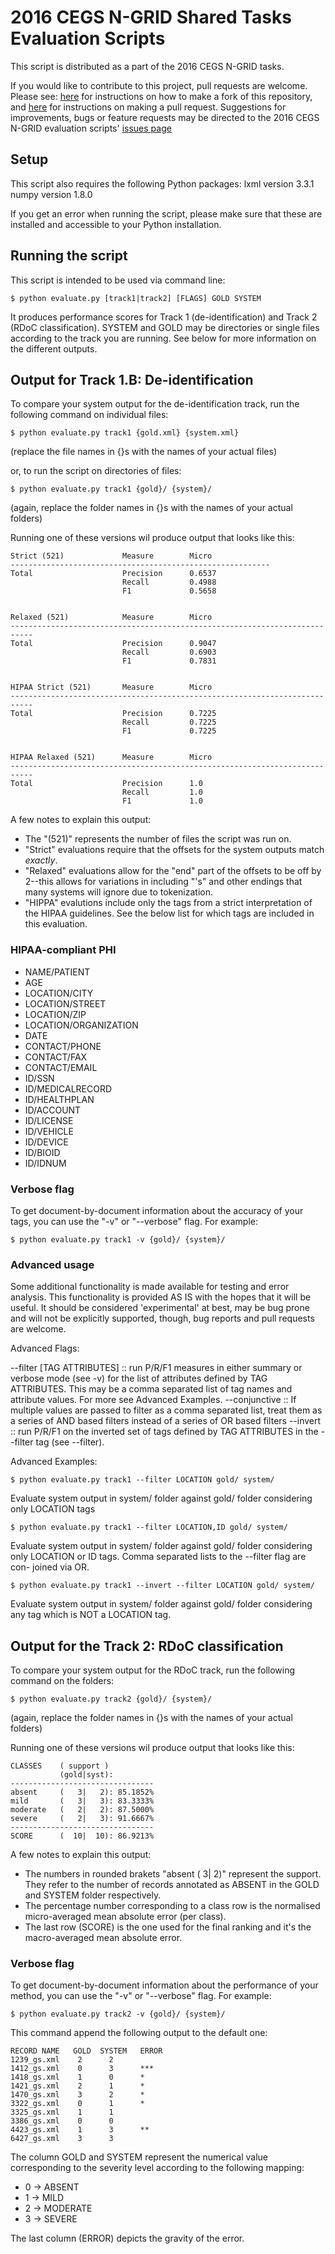 # 2016 CEGS N-GRID Shared Tasks Evaluation Scripts

This script is distributed as a part of the 2016 CEGS N-GRID tasks. 

If you would like to contribute to this project, pull requests are welcome.
Please see: [here](https://help.github.com/articles/fork-a-repo) for instructions
on how to make a fork of this repository, and
[here](https://help.github.com/articles/using-pull-requests) for instructions
on making a pull request. Suggestions for improvements, bugs or feature
requests may be directed to the 2016 CEGS N-GRID evaluation scripts' [issues
page](https://github.com/filannim/2016_CEGS_N-GRID_evaluation_scripts/issues)






## Setup

This script also requires the following Python packages:
lxml version 3.3.1
numpy version 1.8.0

If you get an error when running the script, please make sure that these
are installed and accessible to your Python installation.






## Running the script

This script is intended to be used via command line:
```shell
$ python evaluate.py [track1|track2] [FLAGS] GOLD SYSTEM
```

It produces performance scores for Track 1 (de-identification) and Track 2 (RDoC classification).
SYSTEM and GOLD may be directories or single files according to the track you are running.
See below for more information on the different outputs.






## Output for Track 1.B: De-identification

To compare your system output for the de-identification track, run the following 
command on individual files:
```shell
$ python evaluate.py track1 {gold.xml} {system.xml}
```
(replace the file names in {}s with the names of your actual files)

or, to run the script on directories of files:
```shell
$ python evaluate.py track1 {gold}/ {system}/
```
(again, replace the folder names in {}s with the names of your actual folders)

Running one of these versions wil produce output that looks like this:

```
Strict (521)             Measure        Micro
----------------------------------------------------------
Total                    Precision      0.6537
                         Recall         0.4988
                         F1             0.5658


Relaxed (521)            Measure        Micro
---------------------------------------------------------------------------
Total                    Precision      0.9047
                         Recall         0.6903
                         F1             0.7831


HIPAA Strict (521)       Measure        Micro
---------------------------------------------------------------------------
Total                    Precision      0.7225
                         Recall         0.7225
                         F1             0.7225


HIPAA Relaxed (521)      Measure        Micro
---------------------------------------------------------------------------
Total                    Precision      1.0
                         Recall         1.0
                         F1             1.0
```

A few notes to explain this output:
- The "(521)" represents the number of files the script was run on.
- "Strict" evaluations require that the offsets for the system outputs match *exactly*.
- "Relaxed" evaluations allow for the "end" part of the offsets to be off by
2--this allows for variations in including "'s" and other endings that many
systems will ignore due to tokenization.
- "HIPPA" evalutions include only the tags from a strict interpretation of the
HIPAA guidelines. See the below list for which tags are included in this
evaluation.



### HIPAA-compliant PHI

- NAME/PATIENT
- AGE
- LOCATION/CITY
- LOCATION/STREET
- LOCATION/ZIP
- LOCATION/ORGANIZATION
- DATE
- CONTACT/PHONE
- CONTACT/FAX
- CONTACT/EMAIL
- ID/SSN
- ID/MEDICALRECORD
- ID/HEALTHPLAN
- ID/ACCOUNT
- ID/LICENSE
- ID/VEHICLE
- ID/DEVICE
- ID/BIOID
- ID/IDNUM 


### Verbose flag

To get document-by-document information about the accuracy of your tags, you
can use the "-v" or "--verbose" flag. For example:
```shell
$ python evaluate.py track1 -v {gold}/ {system}/
```

### Advanced usage

Some additional functionality is made available for testing and error 
analysis. This functionality is provided AS IS with the hopes that it will
be useful. It should be considered 'experimental' at best, may be bug prone
and will not be explicitly supported, though, bug reports and pull requests
are welcome.

Advanced Flags:

--filter [TAG ATTRIBUTES] :: run P/R/F1 measures in either summary or verbose
                             mode (see -v) for the list of attributes defined
                             by TAG ATTRIBUTES. This may be a comma separated
                             list of tag names and attribute values. For more
                             see Advanced Examples.
--conjunctive :: If multiple values are passed to filter as a comma separated
                 list, treat them as a series of AND based filters instead of
                 a series of OR based filters
--invert :: run P/R/F1 on the inverted set of tags defined by TAG ATTRIBUTES
            in the --filter tag (see --filter).

Advanced Examples:

```shell
$ python evaluate.py track1 --filter LOCATION gold/ system/
```
Evaluate system output in system/ folder against gold/ folder considering
only LOCATION tags

```shell
$ python evaluate.py track1 --filter LOCATION,ID gold/ system/
```
Evaluate system output in system/ folder against gold/ folder considering
only LOCATION or ID tags. Comma separated lists to the --filter flag are con-
joined via OR.

```shell
$ python evaluate.py track1 --invert --filter LOCATION gold/ system/
```
Evaluate system output in system/ folder against gold/ folder considering
any tag which is NOT a LOCATION tag.






## Output for the Track 2: RDoC classification

To compare your system output for the RDoC track, run the following command on
the folders:
```shell
$ python evaluate.py track2 {gold}/ {system}/
```
(again, replace the folder names in {}s with the names of your actual folders)

Running one of these versions wil produce output that looks like this:

```
CLASSES    ( support )
           (gold|syst):
--------------------------------
absent     (   3|   2): 85.1852%
mild       (   3|   3): 83.3333%
moderate   (   2|   2): 87.5000%
severe     (   2|   3): 91.6667%
--------------------------------
SCORE      (  10|  10): 86.9213%
```

A few notes to explain this output:
- The numbers in rounded brakets "absent    (   3|   2)" represent the support.
They refer to the number of records annotated as ABSENT in the GOLD and SYSTEM
folder respectively.
- The percentage number corresponding to a class row is the normalised
micro-averaged mean absolute error (per class).
- The last row (SCORE) is the one used for the final ranking and it's the
macro-averaged mean absolute error.


### Verbose flag

To get document-by-document information about the performance of your method,
you can use the "-v" or "--verbose" flag. For example:

```shell
$ python evaluate.py track2 -v {gold}/ {system}/
```

This command append the following output to the default one:

```
RECORD NAME   GOLD  SYSTEM   ERROR
1239_gs.xml    2      2
1412_gs.xml    0      3      ***
1418_gs.xml    1      0      *
1421_gs.xml    2      1      *
1470_gs.xml    3      2      *
3322_gs.xml    0      1      *
3325_gs.xml    1      1
3386_gs.xml    0      0
4423_gs.xml    1      3      **
6427_gs.xml    3      3
```

The column GOLD and SYSTEM represent the numerical value corresponding to the 
severity level according to the following mapping:
- 0 -> ABSENT
- 1 -> MILD
- 2 -> MODERATE
- 3 -> SEVERE

The last column (ERROR) depicts the gravity of the error.